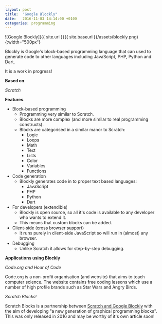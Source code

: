```yaml
---
layout: post
title:  "Google Blockly"
date:   2016-11-03 14:14:00 +0100
categories: programming
---
```


![Google Blockly]({{ site.url }}{{ site.baseurl }}/assets/blockly.png){:width="500px"}

Blockly is Google's block-based programming language that can used to generate code to other languages including JavaScript, PHP, Python and Dart.

It is a work in progress!

**Based on**

*Scratch*

**Features**

- Block-based programming
	- Programming very similar to Scratch.
	- Blocks are more complex (and more similar to real programming constructs).
	- Blocks are categorised in a similar manor to Scratch:
		- Logic
		- Loops
		- Math
		- Text
		- Lists
		- Color
		- Variables
		- Functions
- Code generation
	- Blockly generates code in to proper text based languages:
		- JavaScript
		- PHP
		- Python
		- Dart
- For developers (extendible)
	- Blockly is open source, so all it's code is available to any developer who wants to extend it.
	- This means that custom blocks can be added.
- Client-side (cross browser support)
	- It runs purely in client-side JavaScript so will run in (almost) any browser.
- Debugging
	- Unlike Scratch it allows for step-by-step debugging.

**Applications using Blockly**

*Code.org and Hour of Code*

Code.org is a non-profit organisation (and website) that aims to teach computer science. The website contains free coding lessons which use a number of high profile brands such as Star Wars and Angry Birds.

*Scratch Blocks!*

Scratch Blocks is a partnership between [Scratch and Google Blockly](https://scratch.mit.edu/developers) with the aim of developing "a new generation of graphical programming blocks". This was only released in 2016 and may be worthy of it's own article soon!
